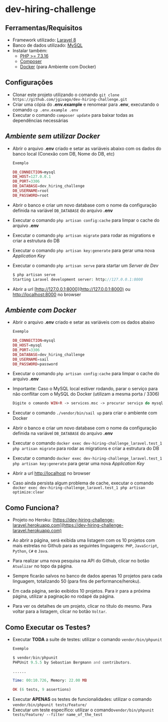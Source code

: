 # dev-hiring-challenge

## **Ferramentas/Requisitos**

- Framework utilizado: [Laravel 8](https://laravel.com/docs/8.x)
- Banco de dados utilizado: [MySQL](https://dev.mysql.com/downloads)
- Instalar também:
    - [PHP >= 7.3.16](http://php.net/downloads.php)
    - [Composer](https://getcomposer.org/download)
    - [Docker](https://docs.docker.com) (para Ambiente com Docker)

## **Configurações**

- Clonar este projeto utilizando o comando `git clone https://github.com/jgivago/dev-hiring-challenge.git`
- Criar uma cópia do **.env.example** e renomear para **.env**, executando o comando `cp .env.example .env`
- Executar o comando `composer update` para baixar todas as dependências necessárias

## _Ambiente sem utilizar **Docker**_ ##

- Abrir o arquivo **.env** criado e setar as variáveis abaixo com os dados do banco local (Conexão com DB, Nome do DB, etc)
    
    ```php
    Exemplo

    DB_CONNECTION=mysql
    DB_HOST=127.0.0.1
    DB_PORT=3306
    DB_DATABASE=dev_hiring_challenge
    DB_USERNAME=root
    DB_PASSWORD=root
    ```

- Abrir o banco e criar um novo database com o nome da configuração definida na variável `DB_DATABASE` do arquivo **.env**
- Executar o comando `php artisan config:cache` para limpar o cache do arquivo **.env**
- Executar o comando `php artisan migrate` para rodar as migrations e criar a estrutura do DB
- Executar o comando `php artisan key:generate` para gerar uma nova *Application Key*
- Executar o comando `php artisan serve` para startar um *Server de Dev*
    
    ```php
    $ php artisan serve
    Starting Laravel development server: http://127.0.0.1:8000
    ```

- Abrir a url [http://127.0.0.1:8000](http://127.0.0.1:8000) ou [http://localhost:8000](http://localhost:8000) no browser

## _Ambiente com **Docker**_ ##

- Abrir o arquivo **.env** criado e setar as variáveis com os dados abaixo
    
    ```php
    Exemplo
    
    DB_CONNECTION=mysql
    DB_HOST=mysql
    DB_PORT=3306
    DB_DATABASE=dev_hiring_challenge
    DB_USERNAME=sail
    DB_PASSWORD=password
    ```

- Executar o comando `php artisan config:cache` para limpar o cache do arquivo **.env**
- Importante: Caso o MySQL local estiver rodando, parar o serviço para não conflitar com o MySQL do Docker (utilizam a mesma porta / 3306)
    
    ```php
    Digite o comando WIN+R -> services.msc -> procurar serviço do mysql -> parar
    ```

- Executar o comando `./vendor/bin/sail up` para criar o ambiente com Docker
- Abrir o banco e criar um novo database com o nome da configuração definida na variável `DB_DATABASE` do arquivo **.env**
- Executar o comando `docker exec dev-hiring-challenge_laravel.test_1 php artisan migrate` para rodar as migrations e criar a estrutura do DB
- Executar o comando `docker exec dev-hiring-challenge_laravel.test_1 php artisan key:generate` para gerar uma nova *Application Key*
- Abrir a url [http://localhost](http://localhost) no browser
- Caso ainda persista algum problema de cache, executar o comando `docker exec dev-hiring-challenge_laravel.test_1 php artisan optimize:clear`

## **Como Funciona?**

- Projeto no Heroku: [https://dev-hiring-challenge-laravel.herokuapp.com](https://dev-hiring-challenge-laravel.herokuapp.com)

- Ao abrir a página, será exibida uma listagem com os 10 projetos com mais estrelas no Github para as seguintes linguagens:
`PHP`, `JavaScript`, `Python`, `C#` e `Java`.

- Para realizar uma nova pesquisa na API do Github, clicar no botão `Atualizar` no topo da página.

- Sempre ficarão salvos no banco de dados apenas 10 projetos para cada linguagem, totalizando 50 (para fins de performance/heroku).

- Em cada página, serão exibidos 10 projetos. Para ir para a próxima página, utilizar a paginação no rodapé da página.

- Para ver os detalhes de um projeto, clicar no título do mesmo. Para voltar para a listagem, clicar no botão `Voltar`.

## **Como Executar os Testes?**

- Executar **TODA** a suíte de testes: utilizar o comando `vendor/bin/phpunit`
    ```php
    Exemplo

    $ vendor/bin/phpunit
    PHPUnit 9.5.5 by Sebastian Bergmann and contributors.

    ......                                                              6 / 6 (100%)

    Time: 00:10.726, Memory: 22.00 MB

    OK (6 tests, 9 assertions)
    ```
- Executar **APENAS** os testes de funcionalidades: utilizar o comando `vendor/bin/phpunit tests/Feature/`
- Executar um teste específico: utilizar o comando`vendor/bin/phpunit tests/Feature/ --filter name_of_the_test`